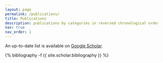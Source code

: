 ```yaml
---
layout: page
permalink: /publications/
title: Publications
description: publications by categories in reversed chronological order. generated by jekyll-scholar.
nav: true
nav_order: 1
---
```


<!-- _pages/publications.md -->
<div class="publications">
 
 <p>An up-to-date list is available on <a href="https://scholar.google.com/citations?hl=en&user=P9dSDhoAAAAJ">Google Scholar</a>.</p>


{% bibliography -f {{ site.scholar.bibliography }} %}

</div>
